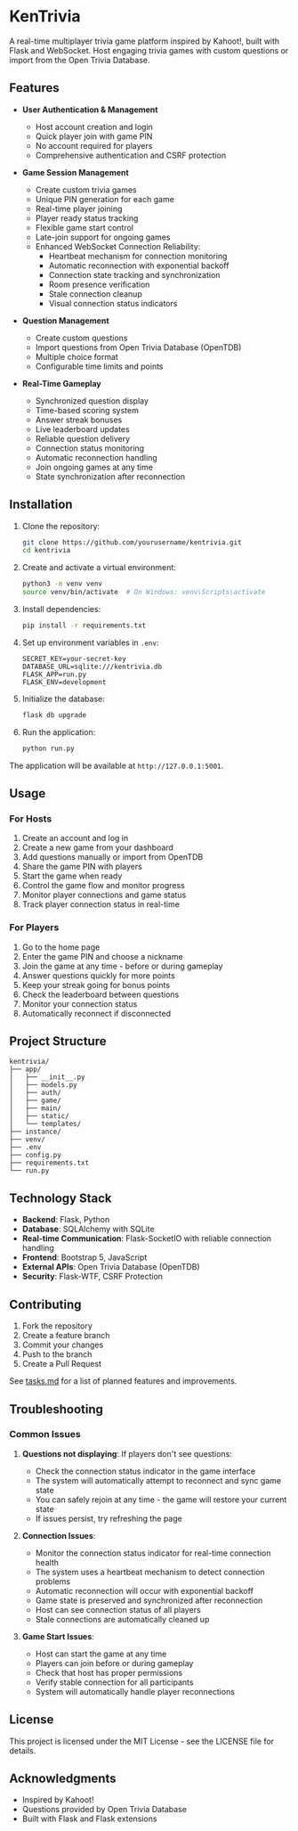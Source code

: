 # KenTrivia

A real-time multiplayer trivia game platform inspired by Kahoot!, built with Flask and WebSocket. Host engaging trivia games with custom questions or import from the Open Trivia Database.

## Features

- **User Authentication & Management**
  - Host account creation and login
  - Quick player join with game PIN
  - No account required for players
  - Comprehensive authentication and CSRF protection

- **Game Session Management**
  - Create custom trivia games
  - Unique PIN generation for each game
  - Real-time player joining
  - Player ready status tracking
  - Flexible game start control
  - Late-join support for ongoing games
  - Enhanced WebSocket Connection Reliability:
    - Heartbeat mechanism for connection monitoring
    - Automatic reconnection with exponential backoff
    - Connection state tracking and synchronization
    - Room presence verification
    - Stale connection cleanup
    - Visual connection status indicators

- **Question Management**
  - Create custom questions
  - Import questions from Open Trivia Database (OpenTDB)
  - Multiple choice format
  - Configurable time limits and points

- **Real-Time Gameplay**
  - Synchronized question display
  - Time-based scoring system
  - Answer streak bonuses
  - Live leaderboard updates
  - Reliable question delivery
  - Connection status monitoring
  - Automatic reconnection handling
  - Join ongoing games at any time
  - State synchronization after reconnection

## Installation

1. Clone the repository:
   ```bash
   git clone https://github.com/yourusername/kentrivia.git
   cd kentrivia
   ```

2. Create and activate a virtual environment:
   ```bash
   python3 -m venv venv
   source venv/bin/activate  # On Windows: venv\Scripts\activate
   ```

3. Install dependencies:
   ```bash
   pip install -r requirements.txt
   ```

4. Set up environment variables in `.env`:
   ```
   SECRET_KEY=your-secret-key
   DATABASE_URL=sqlite:///kentrivia.db
   FLASK_APP=run.py
   FLASK_ENV=development
   ```

5. Initialize the database:
   ```bash
   flask db upgrade
   ```

6. Run the application:
   ```bash
   python run.py
   ```

The application will be available at `http://127.0.0.1:5001`.

## Usage

### For Hosts

1. Create an account and log in
2. Create a new game from your dashboard
3. Add questions manually or import from OpenTDB
4. Share the game PIN with players
5. Start the game when ready
6. Control the game flow and monitor progress
7. Monitor player connections and game status
8. Track player connection status in real-time

### For Players

1. Go to the home page
2. Enter the game PIN and choose a nickname
3. Join the game at any time - before or during gameplay
4. Answer questions quickly for more points
5. Keep your streak going for bonus points
6. Check the leaderboard between questions
7. Monitor your connection status
8. Automatically reconnect if disconnected

## Project Structure

```
kentrivia/
├── app/
│   ├── __init__.py
│   ├── models.py
│   ├── auth/
│   ├── game/
│   ├── main/
│   ├── static/
│   └── templates/
├── instance/
├── venv/
├── .env
├── config.py
├── requirements.txt
└── run.py
```

## Technology Stack

- **Backend**: Flask, Python
- **Database**: SQLAlchemy with SQLite
- **Real-time Communication**: Flask-SocketIO with reliable connection handling
- **Frontend**: Bootstrap 5, JavaScript
- **External APIs**: Open Trivia Database (OpenTDB)
- **Security**: Flask-WTF, CSRF Protection

## Contributing

1. Fork the repository
2. Create a feature branch
3. Commit your changes
4. Push to the branch
5. Create a Pull Request

See [tasks.md](tasks.md) for a list of planned features and improvements.

## Troubleshooting

### Common Issues

1. **Questions not displaying**: If players don't see questions:
   - Check the connection status indicator in the game interface
   - The system will automatically attempt to reconnect and sync game state
   - You can safely rejoin at any time - the game will restore your current state
   - If issues persist, try refreshing the page

2. **Connection Issues**:
   - Monitor the connection status indicator for real-time connection health
   - The system uses a heartbeat mechanism to detect connection problems
   - Automatic reconnection will occur with exponential backoff
   - Game state is preserved and synchronized after reconnection
   - Host can see connection status of all players
   - Stale connections are automatically cleaned up

3. **Game Start Issues**:
   - Host can start the game at any time
   - Players can join before or during gameplay
   - Check that host has proper permissions
   - Verify stable connection for all participants
   - System will automatically handle player reconnections

## License

This project is licensed under the MIT License - see the LICENSE file for details.

## Acknowledgments

- Inspired by Kahoot!
- Questions provided by Open Trivia Database
- Built with Flask and Flask extensions
